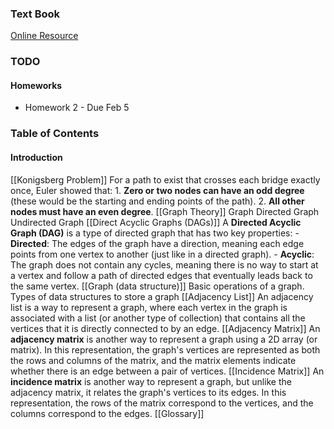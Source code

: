 ### Text Book
[Online Resource](https://en.wikibooks.org/wiki/Graph_Algorithms)


### TODO
#### Homeworks
- Homework 2 - Due  Feb 5

### Table of Contents

#### Introduction

[[Konigsberg Problem]]
	For a path to exist that crosses each bridge exactly once, Euler showed that:
		1. **Zero or two nodes can have an odd degree** (these would be the starting and ending points of the path).
		2. **All other nodes must have an even degree**.
[[Graph Theory]]
	Graph
	Directed Graph
	Undirected Graph
[[Direct Acyclic Graphs (DAGs)]]
	A **Directed Acyclic Graph (DAG)** is a type of directed graph that has two key properties:
		- **Directed**: The edges of the graph have a direction, meaning each edge points from one vertex to another (just like in a directed graph).
		- **Acyclic**: The graph does not contain any cycles, meaning there is no way to start at a vertex and follow a path of directed edges that eventually leads back to the same vertex.
[[Graph (data structure)]]
	Basic operations of a graph.
	Types of data structures to store a graph
[[Adjacency List]]
	An adjacency list is a way to represent a graph, where each vertex in the graph is associated with a list (or another type of collection) that contains all the vertices that it is directly connected to by an edge. 
[[Adjacency  Matrix]]
	An **adjacency matrix** is another way to represent a graph using a 2D array (or matrix). In this representation, the graph's vertices are represented as both the rows and columns of the matrix, and the matrix elements indicate whether there is an edge between a pair of vertices.
[[Incidence Matrix]]
	An **incidence matrix** is another way to represent a graph, but unlike the adjacency matrix, it relates the graph's vertices to its edges. In this representation, the rows of the matrix correspond to the vertices, and the columns correspond to the edges.
[[Glossary]]






